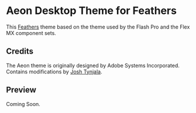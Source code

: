# Aeon Desktop Theme for Feathers

This [Feathers](http://feathersui.com/) theme based on the theme used by the Flash Pro and the Flex MX component sets.

## Credits

The Aeon theme is originally designed by Adobe Systems Incorporated. Contains modifications by [Josh Tynjala](http://twitter.com/joshtynjala).

## Preview

Coming Soon.